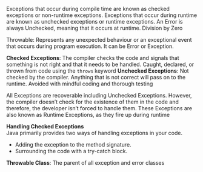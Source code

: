 Exceptions that occur during compile time are known as checked exceptions or non-runtime exceptions.
Exceptions that occur during runtime are known as unchecked exceptions or runtime exceptions. 
An Error is always Unchecked, meaning that it occurs at runtime. Division by Zero

Throwable: Represents any unexpected behaviour or an exceptional event that occurs during program execution. It can be
Error or Exception. 

**Checked Exceptions**: The compiler checks the code and signals that something is not right and that it needs to be 
handled. Caught, declared, or thrown from code using the `throws` keyword
**Unchecked Exceptions**: Not checked by the compiler. Anything that is not correct will pass on to the runtime. Avoided with mindful coding
and thorough testing

All Exceptions are recoverable including Unchecked Exceptions. However, the compiler doesn’t check for the existence of them 
in the code and therefore, the developer isn’t forced to handle them. These Exceptions are also known as Runtime Exceptions, 
as they fire up during runtime  

**Handling Checked Exceptions**  
Java primarily provides two ways of handling exceptions in your code.
- Adding the exception to the method signature. 
- Surrounding the code with a try-catch block.

**Throwable Class**: The parent of all exception and error classes